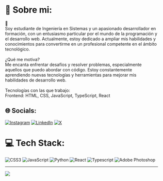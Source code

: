 # 💫 Sobre mi:
👋<br>Soy estudiante de Ingeniería en Sistemas y un apasionado desarrollador en formación, con un entusiasmo particular por el mundo de la programación y el desarrollo web. Actualmente, estoy dedicado a ampliar mis habilidades y conocimientos para convertirme en un profesional competente en el ámbito tecnológico.<br><br>¿Qué me motiva?<br>Me encanta enfrentar desafíos y resolver problemas, especialmente aquellos que puedo abordar con código. Estoy constantemente aprendiendo nuevas tecnologías y herramientas para mejorar mis habilidades de desarrollo web.<br><br>Tecnologías con las que trabajo:<br>Frontend: HTML, CSS, JavaScript, TypeScript, React


## 🌐 Socials:
[![Instagram](https://img.shields.io/badge/Instagram-%23E4405F.svg?logo=Instagram&logoColor=white)](https://instagram.com/bryanrodr1guez) [![LinkedIn](https://img.shields.io/badge/LinkedIn-%230077B5.svg?logo=linkedin&logoColor=white)](https://www.linkedin.com/in/bryanrodr1guez/) [![X](https://img.shields.io/badge/X-black.svg?logo=X&logoColor=white)](https://x.com/Bolox_)

# 💻 Tech Stack:
![CSS3](https://img.shields.io/badge/css3-%231572B6.svg?style=for-the-badge&logo=css3&logoColor=white) ![JavaScript](https://img.shields.io/badge/javascript-%23323330.svg?style=for-the-badge&logo=javascript&logoColor=%23F7DF1E) ![Python](https://img.shields.io/badge/python-3670A0?style=for-the-badge&logo=python&logoColor=ffdd54) ![React](https://img.shields.io/badge/react-%2320232a.svg?style=for-the-badge&logo=react&logoColor=%2361DAFB) ![Typescript](https://img.shields.io/badge/react-%2320232a.svg?style=for-the-badge&logo=react&logoColor=%2361DAFB) ![Adobe Photoshop](https://img.shields.io/badge/adobe%20photoshop-%2331A8FF.svg?style=for-the-badge&logo=adobe%20photoshop&logoColor=white)

---
[![](https://visitcount.itsvg.in/api?id=boloxxx&icon=3&color=1)](https://visitcount.itsvg.in)
